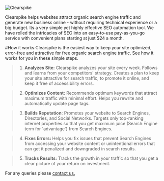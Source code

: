 ![Clearspike](/images/clearspike/clearspike-header.png "Clearspike more traffic, no more hassle.")


Clearspike helps websites attract organic search engine traffic and generate new business online - without requiring technical experience or a big budget. Its a very simple yet highly effective SEO automation tool. We have rolled the intricacies of SEO into an easy-to-use pay-as-you-go service with convenient plans starting at just $24 a month.


#How it works
Clearspike is the easiest way to keep your site optimized, error-free and attractive for free organic search engine traffic. See how it works for you in these simple steps.

> 1. __Analyzes Site:__
>Clearspike analyzes your site every week. Follows and learns from your competitors' strategy. Creates a plan to keep your site attractive for search traffic, to promote it online, and keep it free of accessibility errors.

>2. __Optimizes Content:__
>Recommends optimum keywords that attract maximum traffic with minimal effort. Helps you rewrite and automatically update page tags.

>3. __Builds Reputation:__
>Promotes your website to Search Engines, Directories, and Social Networks. Targets only top-ranking internet properties so that you get maximum juice (Search Engine term for 'advantage') from Search Engines.

>4. __Fixes Errors:__
>Helps you fix issues that prevent Search Engines from accessing your website content or unintentional errors that can get it penalized and downgraded in search results.

>5. __Tracks Results:__
>Tracks the growth in your traffic so that you get a clear picture of your return on investment.



For any queries please [contact us.](mailto:support@clearspike.com?Subject=CloudFlare%20Question)
